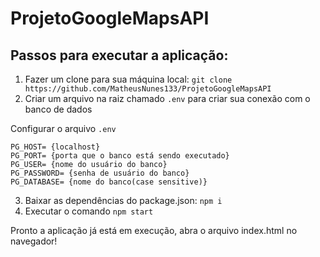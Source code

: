 # ProjetoGoogleMapsAPI

## Passos para executar a aplicação:

  1. Fazer um clone para sua máquina local: ```git clone https://github.com/MatheusNunes133/ProjetoGoogleMapsAPI```
  2. Criar um arquivo na raiz chamado ```.env``` para criar sua conexão com o banco de dados

Configurar o arquivo ```.env```
```
PG_HOST= {localhost}
PG_PORT= {porta que o banco está sendo executado}
PG_USER= {nome do usuário do banco}
PG_PASSWORD= {senha de usuário do banco}
PG_DATABASE= {nome do banco(case sensitive)}
```
   3. Baixar as dependências do package.json: ```npm i```
   4. Executar o comando ```npm start```

Pronto a aplicação já está em execução, abra o arquivo index.html no navegador!
